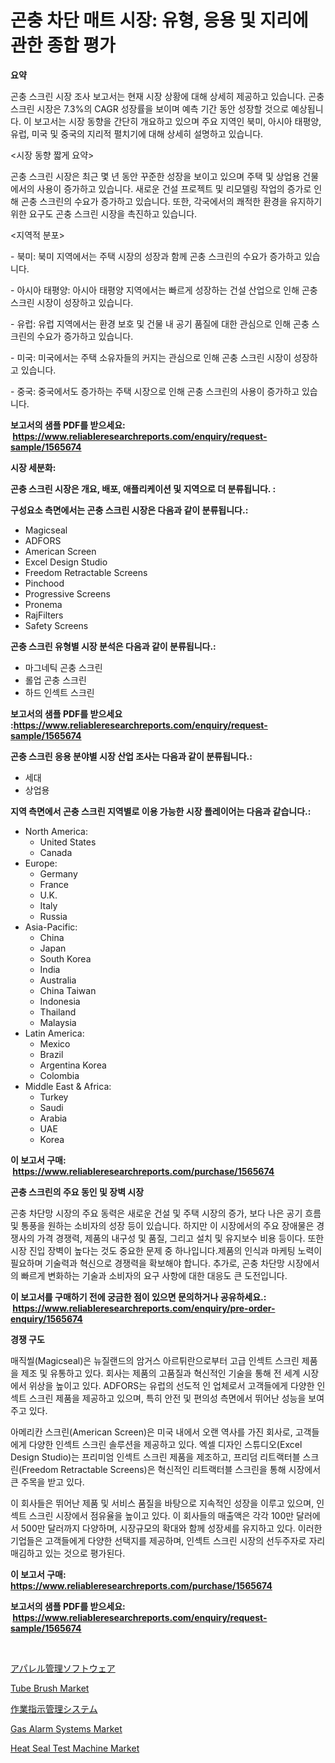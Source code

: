 <p><h1>곤충 차단 매트 시장: 유형, 응용 및 지리에 관한 종합 평가</h1></p><p><strong>요약</strong></p>
<p><p><Executive Summary 한국어로></p><p>곤충 스크린 시장 조사 보고서는 현재 시장 상황에 대해 상세히 제공하고 있습니다. 곤충 스크린 시장은 7.3%의 CAGR 성장률을 보이며 예측 기간 동안 성장할 것으로 예상됩니다. 이 보고서는 시장 동향을 간단히 개요하고 있으며 주요 지역인 북미, 아시아 태평양, 유럽, 미국 및 중국의 지리적 펼치기에 대해 상세히 설명하고 있습니다.</p><p><시장 동향 짧게 요약></p><p>곤충 스크린 시장은 최근 몇 년 동안 꾸준한 성장을 보이고 있으며 주택 및 상업용 건물에서의 사용이 증가하고 있습니다. 새로운 건설 프로젝트 및 리모델링 작업의 증가로 인해 곤충 스크린의 수요가 증가하고 있습니다. 또한, 각국에서의 쾌적한 환경을 유지하기 위한 요구도 곤충 스크린 시장을 촉진하고 있습니다.</p><p><지역적 분포></p><p>- 북미: 북미 지역에서는 주택 시장의 성장과 함께 곤충 스크린의 수요가 증가하고 있습니다.</p><p>- 아시아 태평양: 아시아 태평양 지역에서는 빠르게 성장하는 건설 산업으로 인해 곤충 스크린 시장이 성장하고 있습니다.</p><p>- 유럽: 유럽 지역에서는 환경 보호 및 건물 내 공기 품질에 대한 관심으로 인해 곤충 스크린의 수요가 증가하고 있습니다.</p><p>- 미국: 미국에서는 주택 소유자들의 커지는 관심으로 인해 곤충 스크린 시장이 성장하고 있습니다.</p><p>- 중국: 중국에서도 증가하는 주택 시장으로 인해 곤충 스크린의 사용이 증가하고 있습니다.</p></p>
<p><strong>보고서의 샘플 PDF를 받으세요: &nbsp;<a href="https://www.reliableresearchreports.com/enquiry/request-sample/1565674">https://www.reliableresearchreports.com/enquiry/request-sample/1565674</a></strong></p>
<p><strong>시장 세분화:</strong></p>
<p><strong> 곤충 스크린 시장은 개요, 배포, 애플리케이션 및 지역으로 더 분류됩니다. :</strong></p>
<p><strong>구성요소 측면에서는 곤충 스크린 시장은 다음과 같이 분류됩니다.:</strong></p>
<p><ul><li>Magicseal</li><li>ADFORS</li><li>American Screen</li><li>Excel Design Studio</li><li>Freedom Retractable Screens</li><li>Pinchood</li><li>Progressive Screens</li><li>Pronema</li><li>RajFilters</li><li>Safety Screens</li></ul></p>
<p><strong> 곤충 스크린 유형별 시장 분석은 다음과 같이 분류됩니다.:</strong></p>
<p><ul><li>마그네틱 곤충 스크린</li><li>롤업 곤충 스크린</li><li>하드 인섹트 스크린</li></ul></p>
<p><strong>보고서의 샘플 PDF를 받으세요 :<a href="https://www.reliableresearchreports.com/enquiry/request-sample/1565674">https://www.reliableresearchreports.com/enquiry/request-sample/1565674</a></strong></p>
<p><strong> 곤충 스크린 응용 분야별 시장 산업 조사는 다음과 같이 분류됩니다.:</strong></p>
<p><ul><li>세대</li><li>상업용</li></ul></p>
<p><strong>지역 측면에서 곤충 스크린 지역별로 이용 가능한 시장 플레이어는 다음과 같습니다.:</strong></p>
<p><ul>
    <li>
        North America:
        <ul>
            <li>United States</li>
            <li>Canada</li>
        </ul>
    </li>
    <li>
        Europe:
        <ul>
            <li>Germany</li>
            <li>France</li>
            <li>U.K.</li>
            <li>Italy</li>
            <li>Russia</li>
        </ul>
    </li>
    <li>
        Asia-Pacific:
        <ul>
            <li>China</li>
            <li>Japan</li>
            <li>South Korea</li>
            <li>India</li>
            <li>Australia</li>
            <li>China Taiwan</li>
            <li>Indonesia</li>
            <li>Thailand</li>
            <li>Malaysia</li>
        </ul>
    </li>
    <li>
        Latin America:
        <ul>
            <li>Mexico</li>
            <li>Brazil</li>
            <li>Argentina Korea</li>
            <li>Colombia</li>
        </ul>
    </li>
    <li>
        Middle East & Africa:
        <ul>
            <li>Turkey</li>
            <li>Saudi</li>
            <li>Arabia</li>
            <li>UAE</li>
            <li>Korea</li>
        </ul>
    </li>
    </ul></p>
<p><strong>이 보고서 구매: &nbsp;<a href="https://www.reliableresearchreports.com/purchase/1565674">https://www.reliableresearchreports.com/purchase/1565674</a></strong></p>
<p><strong>곤충 스크린의 주요 동인 및 장벽 시장</strong></p>
<p><p>곤충 차단망 시장의 주요 동력은 새로운 건설 및 주택 시장의 증가, 보다 나은 공기 흐름 및 통풍을 원하는 소비자의 성장 등이 있습니다. 하지만 이 시장에서의 주요 장애물은 경쟁사의 가격 경쟁력, 제품의 내구성 및 품질, 그리고 설치 및 유지보수 비용 등이다. 또한 시장 진입 장벽이 높다는 것도 중요한 문제 중 하나입니다.제품의 인식과 마케팅 노력이 필요하며 기술력과 혁신으로 경쟁력을 확보해야 합니다. 추가로, 곤충 차단망 시장에서의 빠르게 변화하는 기술과 소비자의 요구 사항에 대한 대응도 큰 도전입니다.</p></p>
<p><strong>이 보고서를 구매하기 전에 궁금한 점이 있으면 문의하거나 공유하세요.: &nbsp;<a href="https://www.reliableresearchreports.com/enquiry/pre-order-enquiry/1565674">https://www.reliableresearchreports.com/enquiry/pre-order-enquiry/1565674</a></strong></p>
<p><strong>경쟁 구도</strong></p>
<p><p>매직씰(Magicseal)은 뉴질랜드의 암거스 아르튀란으로부터 고급 인섹트 스크린 제품을 제조 및 유통하고 있다. 회사는 제품의 고품질과 혁신적인 기술을 통해 전 세계 시장에서 위상을 높이고 있다. ADFORS는 유럽의 선도적 인 업체로서 고객들에게 다양한 인섹트 스크린 제품을 제공하고 있으며, 특히 안전 및 편의성 측면에서 뛰어난 성능을 보여주고 있다.</p><p>아메리칸 스크린(American Screen)은 미국 내에서 오랜 역사를 가진 회사로, 고객들에게 다양한 인섹트 스크린 솔루션을 제공하고 있다. 엑셀 디자인 스튜디오(Excel Design Studio)는 프리미엄 인섹트 스크린 제품을 제조하고, 프리덤 리트랙터블 스크린(Freedom Retractable Screens)은 혁신적인 리트랙터블 스크린을 통해 시장에서 큰 주목을 받고 있다.</p><p>이 회사들은 뛰어난 제품 및 서비스 품질을 바탕으로 지속적인 성장을 이루고 있으며, 인섹트 스크린 시장에서 점유율을 높이고 있다. 이 회사들의 매출액은 각각 100만 달러에서 500만 달러까지 다양하며, 시장규모의 확대와 함께 성장세를 유지하고 있다. 이러한 기업들은 고객들에게 다양한 선택지를 제공하며, 인섹트 스크린 시장의 선두주자로 자리매김하고 있는 것으로 평가된다.</p></p>
<p><strong>이 보고서 구매: &nbsp; <a href="https://www.reliableresearchreports.com/purchase/1565674">https://www.reliableresearchreports.com/purchase/1565674</a></strong></p>
<p><strong>보고서의 샘플 PDF를 받으세요: &nbsp;<a href="https://www.reliableresearchreports.com/enquiry/request-sample/1565674">https://www.reliableresearchreports.com/enquiry/request-sample/1565674</a></strong><strong></strong></p>
<p>&nbsp;</p>
<p><p><a href="https://github.com/moulafa/Market-Research-Report-List-1/blob/main/48831296096.md">アパレル管理ソフトウェア</a></p><p><a href="https://github.com/rahu1506/Market-Research-Report-List-3/blob/main/tube-brush-market.md">Tube Brush Market</a></p><p><a href="https://github.com/nxboeu02965442/Market-Research-Report-List-1/blob/main/64313826095.md">作業指示管理システム</a></p><p><a href="https://issuu.com/reportprime-2/docs/gas-alarm-systems-market-size-2030.pptx">Gas Alarm Systems Market</a></p><p><a href="https://issuu.com/reportprime-2/docs/heat-seal-test-machine-market-size-2030.pptx">Heat Seal Test Machine Market</a></p></p>